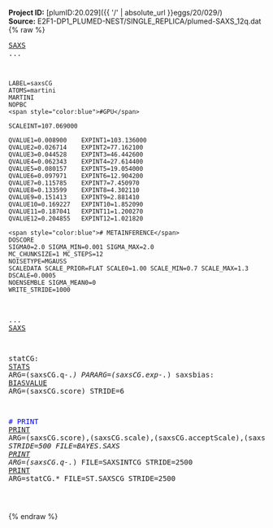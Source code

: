 **Project ID:** [plumID:20.029]({{ '/' | absolute_url }}eggs/20/029/)  
**Source:** E2F1-DP1_PLUMED-NEST/SINGLE_REPLICA/plumed-SAXS_12q.dat  
{% raw %}<pre>
<a href="https://plumed.github.io/doc-master/user-doc/html/_s_a_x_s.html">SAXS</a> ...

	LABEL=saxsCG
	ATOMS=martini
	MARTINI
	NOPBC
	<span style="color:blue">#GPU</span>

	SCALEINT=107.069000

	QVALUE1=0.008900	EXPINT1=103.136000
	QVALUE2=0.026714	EXPINT2=77.162100
	QVALUE3=0.044528	EXPINT3=46.442600
	QVALUE4=0.062343	EXPINT4=27.614400
	QVALUE5=0.080157	EXPINT5=19.054000
	QVALUE6=0.097971	EXPINT6=12.904200
	QVALUE7=0.115785	EXPINT7=7.450970
	QVALUE8=0.133599	EXPINT8=4.302110
	QVALUE9=0.151413	EXPINT9=2.881410
	QVALUE10=0.169227	EXPINT10=1.852090
	QVALUE11=0.187041	EXPINT11=1.200270
	QVALUE12=0.204855	EXPINT12=1.021820

	<span style="color:blue"># METAINFERENCE</span>
	DOSCORE
	SIGMA0=2.0 SIGMA_MIN=0.001 SIGMA_MAX=2.0 
	MC_CHUNKSIZE=1 MC_STEPS=12
	NOISETYPE=MGAUSS
	SCALEDATA SCALE_PRIOR=FLAT SCALE0=1.00 SCALE_MIN=0.7 SCALE_MAX=1.3 DSCALE=0.0005
	NOENSEMBLE SIGMA_MEAN0=0
	WRITE_STRIDE=1000
... <a href="https://plumed.github.io/doc-master/user-doc/html/_s_a_x_s.html">SAXS</a>

statCG: <a href="https://plumed.github.io/doc-master/user-doc/html/_s_t_a_t_s.html">STATS</a> ARG=(saxsCG\.q-.*) PARARG=(saxsCG\.exp-.*)
saxsbias: <a href="https://plumed.github.io/doc-master/user-doc/html/_b_i_a_s_v_a_l_u_e.html">BIASVALUE</a> ARG=(saxsCG\.score) STRIDE=6

<span style="color:blue"># PRINT</span>
<a href="https://plumed.github.io/doc-master/user-doc/html/_p_r_i_n_t.html">PRINT</a> ARG=(saxsCG\.score),(saxsCG\.scale),(saxsCG\.acceptScale),(saxsCG\.acceptSigma),(saxsCG\.sigma.*) STRIDE=500 FILE=BAYES.SAXS
<a href="https://plumed.github.io/doc-master/user-doc/html/_p_r_i_n_t.html">PRINT</a> ARG=(saxsCG\.q-.*) FILE=SAXSINTCG STRIDE=2500
<a href="https://plumed.github.io/doc-master/user-doc/html/_p_r_i_n_t.html">PRINT</a> ARG=statCG.* FILE=ST.SAXSCG STRIDE=2500



</pre>{% endraw %}
